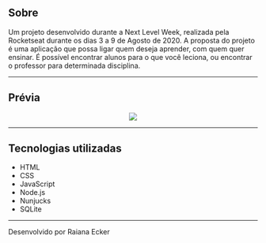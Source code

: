 ## Sobre 

Um projeto desenvolvido durante a Next Level Week, realizada pela Rocketseat durante os dias 3 a 9 de Agosto de 2020.
A proposta do projeto é uma aplicação que possa ligar quem deseja aprender, com quem quer ensinar. É possível encontrar alunos para o que você leciona, ou encontrar o professor para determinada disciplina.

--- 

## Prévia 

<p align="center">
  <img src="https://i.postimg.cc/vY25GB7j/proffy1.png" >
</p>

---

## Tecnologias utilizadas

- HTML
- CSS
- JavaScript
- Node.js 
- Nunjucks 
- SQLite 

---

Desenvolvido por Raiana Ecker 
